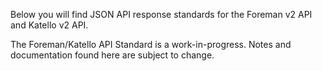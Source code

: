 Below you will find JSON API response standards for the Foreman v2 API and Katello v2 API.

<div class="alert alert-warn">The Foreman/Katello API Standard is a work-in-progress. Notes and documentation found here are subject to change.</div>
